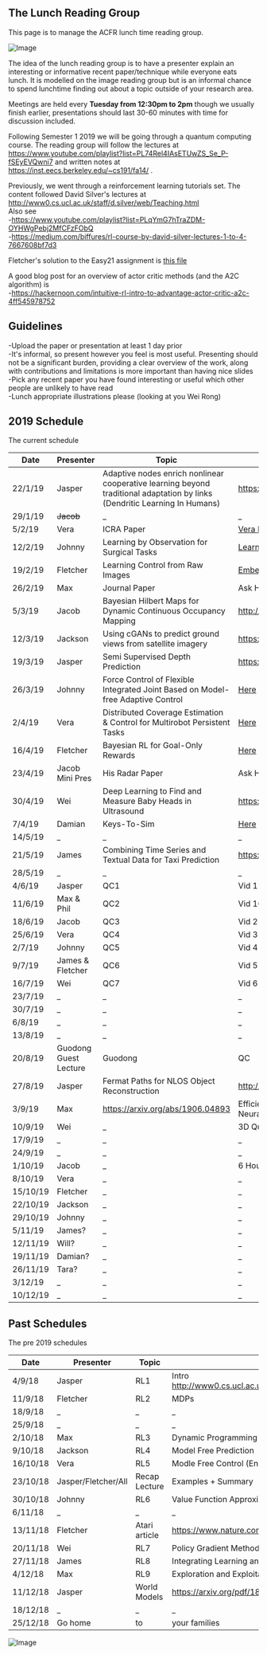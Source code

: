 ## The Lunch Reading Group

This page is to manage the ACFR lunch time reading group. 

![Image](walle.jpg)

The idea of the lunch reading group is to have a presenter explain an interesting or informative recent paper/technique while everyone eats lunch. It is modelled on the image reading group but is an informal chance to spend lunchtime finding out about a topic outside of your research area.

Meetings are held every **Tuesday from 12:30pm to 2pm** though we usually finish earlier, presentations should last 30-60 minutes with time for discussion included.

Following Semester 1 2019 we will be going through a quantum computing course. The reading group will follow the lectures at https://www.youtube.com/playlist?list=PL74Rel4IAsETUwZS_Se_P-fSEyEVQwni7 and written notes at https://inst.eecs.berkeley.edu/~cs191/fa14/ .

Previously, we went through a reinforcement learning tutorials set. The content followed David Silver's lectures at http://www0.cs.ucl.ac.uk/staff/d.silver/web/Teaching.html  
Also see  
-https://www.youtube.com/playlist?list=PLqYmG7hTraZDM-OYHWgPebj2MfCFzFObQ  
-https://medium.com/biffures/rl-course-by-david-silver-lectures-1-to-4-7667608bf7d3  

Fletcher's solution to the Easy21 assignment is [this file](files/easy21.py)

A good blog post for an overview of actor critic methods (and the A2C algorithm) is  
-https://hackernoon.com/intuitive-rl-intro-to-advantage-actor-critic-a2c-4ff545978752 

## Guidelines
-Upload the paper or presentation at least 1 day prior  
-It's informal, so present however you feel is most useful. Presenting should not be a significant burden, providing a clear overview of the work, along with contributions and limitations is more important than having nice slides  
-Pick any recent paper you have found interesting or useful which other people are unlikely to have read  
-Lunch appropriate illustrations please (looking at you Wei Rong)  

## 2019 Schedule
The current schedule

| Date  | Presenter | Topic | Link |
| ------------- | ------------- | ------------- | ------------- |
| 22/1/19 | Jasper | Adaptive nodes enrich nonlinear cooperative learning beyond traditional adaptation by links (Dendritic Learning In Humans) | https://www.nature.com/articles/s41598-018-23471-7 |
| 29/1/19 | ~~Jacob~~ | _ | _ |
| 5/2/19 | Vera | ICRA Paper | [Vera ICRA Paper](files/Vera_ICRA_v1.pdf) |
| 12/2/19 | Johnny | Learning by Observation for Surgical Tasks | [Learning by Observation for Surgical Tasks](files/DaVinciICRA2015.pdf),  [Slides](files/JohnnySlidesFeb.pdf) |
| 19/2/19 | Fletcher | Learning Control from Raw Images | [Embed to Control; Control from raw images](http://papers.nips.cc/paper/5964-embed-to-control-a-locally-linear-latent-dynamics-model-for-control-from-raw-images.pdf?fbclid=IwAR2SbC_nI3CFBRt6q54uef1opjgSi8UDlt5pULv9rKZQNmCUXY1AZ9tS6Qk) |
| 26/2/19 | Max | Journal Paper | Ask Him |
| 5/3/19 | Jacob | Bayesian Hilbert Maps for Dynamic Continuous Occupancy Mapping | http://proceedings.mlr.press/v78/senanayake17a/senanayake17a.pdf |
| 12/3/19 | Jackson | Using cGANs to predict ground views from satellite imagery | https://arxiv.org/pdf/1806.05129.pdf |
| 19/3/19 | Jasper | Semi Supervised Depth Prediction | https://arxiv.org/pdf/1702.02706.pdf |
| 26/3/19 | Johnny | Force Control of Flexible Integrated Joint Based on Model-free Adaptive Control | [Here](files/Model_Free_Joint_Force_Control.pdf) |
| 2/4/19 | Vera | Distributed Coverage Estimation & Control for Multirobot Persistent Tasks | [Here](files/DistributedCoverageControl.pdf) |
| 16/4/19 | Fletcher | Bayesian RL for Goal-Only Rewards | [Here](files/Bayesian_RL_For_Goal_Rewards.pdf) |
| 23/4/19 | Jacob Mini Pres | His Radar Paper | Ask Him |
| 30/4/19 | Wei | Deep Learning to Find and Measure Baby Heads in Ultrasound | https://www.ncbi.nlm.nih.gov/pubmed/30573305 |
| 7/4/19 | Damian | Keys-To-Sim | [Here](files/KeysToSim.pdf) |
| 14/5/19 | _ | _ | _ |
| 21/5/19 | James | Combining Time Series and Textual Data for Taxi Prediction | https://arxiv.org/pdf/1808.05535.pdf |
| 28/5/19 | _ | _ | _ |
| 4/6/19 | Jasper | QC1 | Vid 1 to 9 |
| 11/6/19 | Max & Phil | QC2 | Vid 10 to 20 (Plus Fletcher bonus pres) |
| 18/6/19 | Jacob | QC3 | Vid 21 to 30 |
| 25/6/19 | Vera | QC4 | Vid 31 to 40 |
| 2/7/19 | Johnny | QC5 | Vid 41 to 50 |
| 9/7/19 | James & Fletcher | QC6 | Vid 51 to 60 |
| 16/7/19 | Wei | QC7 | Vid 61 to 63 & Recap |
| 23/7/19 | _ | _ | _ |
| 30/7/19 | _ | _ | _ |
| 6/8/19 | _ | _ | _ |
| 13/8/19 | _ | _ | _ |
| 20/8/19 | Guodong Guest Lecture | Guodong | QC |
| 27/8/19 | Jasper | Fermat Paths for NLOS Object Reconstruction | http://imaging.cs.cmu.edu/fermat_paths/assets/cvpr2019.pdf |
| 3/9/19 | Max | https://arxiv.org/abs/1906.04893 | Efficient and Accurate Estimation of Lipschitz Constants for Deep Neural Networks |
| 10/9/19 | Wei | _ | 3D Quasi-Static Ultrasound Elastography With Plane Wave In Vivo |
| 17/9/19 | _ | _ | _ |
| 24/9/19 | _ | _ | _ |
| 1/10/19 | Jacob | _ | 6 Hours of buzzfeed videos |
| 8/10/19 | Vera | _ | _ |
| 15/10/19 | Fletcher | _ | _ |
| 22/10/19 | Jackson | _ | _ |
| 29/10/19 | Johnny | _ | _ |
| 5/11/19 | James? | _ | _ |
| 12/11/19 | Will? | _ | _ |
| 19/11/19 | Damian? | _ | _ |
| 26/11/19 | Tara? | _ | _ |
| 3/12/19 | _ | _ | _ |
| 10/12/19 | _ | _ | _ |


## Past Schedules
The pre 2019 schedules

| Date  | Presenter | Topic | Link |
| ------------- | ------------- | ------------- | ------------- |
| 4/9/18 | Jasper | RL1 | Intro http://www0.cs.ucl.ac.uk/staff/d.silver/web/Teaching.html |
| 11/9/18 | Fletcher | RL2 | MDPs |
| 18/9/18 | _ | _ | _ |
| 25/9/18 | _ | _ | _ |
| 2/10/18 | Max | RL3 | Dynamic Programming |
| 9/10/18 | Jackson | RL4 | Model Free Prediction |
| 16/10/18 | Vera | RL5 | Modle Free Control (End of part 1, reassess schedule)| 
| 23/10/18 | Jasper/Fletcher/All | Recap Lecture | Examples + Summary |
| 30/10/18 | Johnny | RL6 | Value Function Approximation |
| 6/11/18 | _ | _ | _ |
| 13/11/18 | Fletcher | Atari article | https://www.nature.com/articles/nature14236.pdf |
| 20/11/18 | Wei | RL7 | Policy Gradient Methods |
| 27/11/18 | James | RL8 | Integrating Learning and Planning |
| 4/12/18 | Max | RL9 | Exploration and Exploitation |
| 11/12/18 | Jasper | World Models | https://arxiv.org/pdf/1803.10122.pdf |
| 18/12/18 | _ | _ | _ |
| 25/12/18 | Go home | to | your families |

![Image](old_schedule.png)
